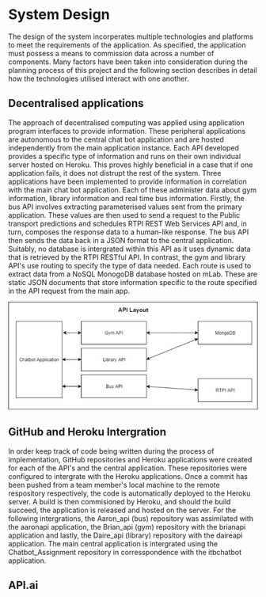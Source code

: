 # System Design

The design of the system incorperates multiple technologies and platforms to meet the requirements of the application. As specified, the application must possess a means to commission data across a number of components. Many factors have been taken into consideration during the planning process of this project and the following section describes in detail how the technologies utilised interact with one another.

## Decentralised applications 
The approach of decentralised computing was applied using application program interfaces to provide information. These peripheral applications are autonomous to the central chat bot application and are hosted independently from the main application instance. Each API developed provides a specific type of information and runs on their own individual server hosted on Heroku. This proves highly beneficial in a case that if one application fails, it does not distrupt the rest of the system. Three applications have been implemented to provide information in correlation with the main chat bot application. Each of these administer data about gym information, library information and real time bus information.
Firstly, the bus API involves extracting parameterised values sent from the primary application. These values are then used to send a request to the Public transport predictions and schedules RTPI REST Web Services API and, in turn, composes the response data to a human-like response. The bus API then sends the data back in a JSON format to the central application. Suitably, no database is intergrated within this API as it uses dynamic data that is retrieved by the RTPI RESTful API.
In contrast, the gym and library API's use routing to specify the type of data needed. Each route is used to extract data from a NoSQL MonogoDB database hosted on mLab. These are static JSON documents that store information specific to the route specified in the API request from the main app.

![API Topology. \label{Design structure of API's}](04_assets/04_system_design/api_layout.jpg)

## GitHub and Heroku Intergration
In order keep track of code being written during the process of implementation, GitHub repositories and Heroku applications  were created for each of the API's and the central application. These repositories were configured to intergrate with the Heroku applications. Once a commit has been pushed from a team member's local machine to the remote respository respectively, the code is automatically deployed to the Heroku server. A build is then commisioned by Heroku, and should the build succeed, the application is released and hosted on the server. For the following intergrations, the Aaron_api (bus) repository was assimilated with the aaronapi application, the Brian_api (gym) repository with the brianapi application and lastly, the Daire_api (library) repository with the daireapi application. The main central application is intergrated using the Chatbot_Assignment repository in corresspondence with the itbchatbot application.

## API.ai
